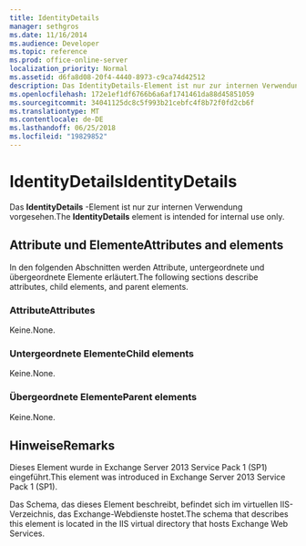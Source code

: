 ```yaml
---
title: IdentityDetails
manager: sethgros
ms.date: 11/16/2014
ms.audience: Developer
ms.topic: reference
ms.prod: office-online-server
localization_priority: Normal
ms.assetid: d6fa8d08-20f4-4440-8973-c9ca74d42512
description: Das IdentityDetails-Element ist nur zur internen Verwendung vorgesehen.
ms.openlocfilehash: 172e1ef1df6766b6a6af1741461da88d45851059
ms.sourcegitcommit: 34041125dc8c5f993b21cebfc4f8b72f0fd2cb6f
ms.translationtype: MT
ms.contentlocale: de-DE
ms.lasthandoff: 06/25/2018
ms.locfileid: "19829852"
---
```

# <a name="identitydetails"></a><span data-ttu-id="14e73-103">IdentityDetails</span><span class="sxs-lookup"><span data-stu-id="14e73-103">IdentityDetails</span></span>

<span data-ttu-id="14e73-104">Das **IdentityDetails** -Element ist nur zur internen Verwendung vorgesehen.</span><span class="sxs-lookup"><span data-stu-id="14e73-104">The **IdentityDetails** element is intended for internal use only.</span></span> 

## <a name="attributes-and-elements"></a><span data-ttu-id="14e73-105">Attribute und Elemente</span><span class="sxs-lookup"><span data-stu-id="14e73-105">Attributes and elements</span></span>

<span data-ttu-id="14e73-106">In den folgenden Abschnitten werden Attribute, untergeordnete und übergeordnete Elemente erläutert.</span><span class="sxs-lookup"><span data-stu-id="14e73-106">The following sections describe attributes, child elements, and parent elements.</span></span>
  
### <a name="attributes"></a><span data-ttu-id="14e73-107">Attribute</span><span class="sxs-lookup"><span data-stu-id="14e73-107">Attributes</span></span>

<span data-ttu-id="14e73-108">Keine.</span><span class="sxs-lookup"><span data-stu-id="14e73-108">None.</span></span>
  
### <a name="child-elements"></a><span data-ttu-id="14e73-109">Untergeordnete Elemente</span><span class="sxs-lookup"><span data-stu-id="14e73-109">Child elements</span></span>

<span data-ttu-id="14e73-110">Keine.</span><span class="sxs-lookup"><span data-stu-id="14e73-110">None.</span></span>
  
### <a name="parent-elements"></a><span data-ttu-id="14e73-111">Übergeordnete Elemente</span><span class="sxs-lookup"><span data-stu-id="14e73-111">Parent elements</span></span>

<span data-ttu-id="14e73-112">Keine.</span><span class="sxs-lookup"><span data-stu-id="14e73-112">None.</span></span>
  
## <a name="remarks"></a><span data-ttu-id="14e73-113">Hinweise</span><span class="sxs-lookup"><span data-stu-id="14e73-113">Remarks</span></span>

<span data-ttu-id="14e73-114">Dieses Element wurde in Exchange Server 2013 Service Pack 1 (SP1) eingeführt.</span><span class="sxs-lookup"><span data-stu-id="14e73-114">This element was introduced in Exchange Server 2013 Service Pack 1 (SP1).</span></span>
  
<span data-ttu-id="14e73-115">Das Schema, das dieses Element beschreibt, befindet sich im virtuellen IIS-Verzeichnis, das Exchange-Webdienste hostet.</span><span class="sxs-lookup"><span data-stu-id="14e73-115">The schema that describes this element is located in the IIS virtual directory that hosts Exchange Web Services.</span></span>
  

